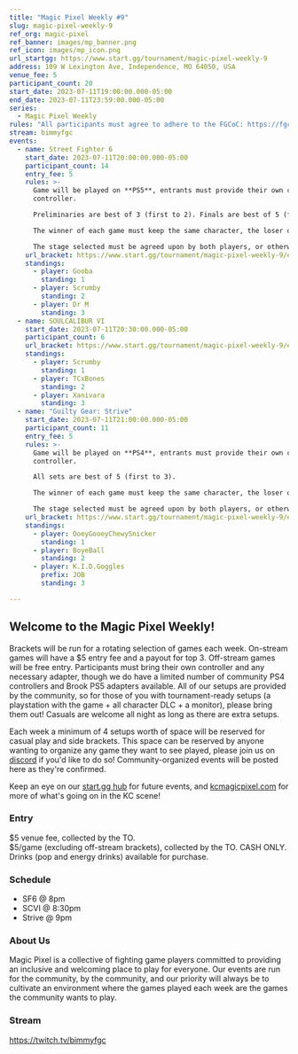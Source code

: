 ```yaml
---
title: "Magic Pixel Weekly #9"
slug: magic-pixel-weekly-9
ref_org: magic-pixel
ref_banner: images/mp_banner.png
ref_icon: images/mp_icon.png
url_startgg: https://www.start.gg/tournament/magic-pixel-weekly-9
address: 109 W Lexington Ave, Independence, MO 64050, USA
venue_fee: 5
participant_count: 20
start_date: 2023-07-11T19:00:00.000-05:00
end_date: 2023-07-11T23:59:00.000-05:00
series:
  - Magic Pixel Weekly
rules: "All participants must agree to adhere to the FGCoC: https://fgcoc.com/"
stream: bimmyfgc
events:
  - name: Street Fighter 6
    start_date: 2023-07-11T20:00:00.000-05:00
    participant_count: 14
    entry_fee: 5
    rules: >-
      Game will be played on **PS5**, entrants must provide their own compatible
      controller.  

      Preliminaries are best of 3 (first to 2). Finals are best of 5 (first to 3).  

      The winner of each game must keep the same character, the loser of that game may switch characters.  

      The stage selected must be agreed upon by both players, or otherwise selected at random.
    url_bracket: https://www.start.gg/tournament/magic-pixel-weekly-9/events/street-fighter-6/brackets/1399527/2123444
    standings:
      - player: Gooba
        standing: 1
      - player: Scrumby
        standing: 2
      - player: Dr M
        standing: 3
  - name: SOULCALIBUR VI
    start_date: 2023-07-11T20:30:00.000-05:00
    participant_count: 6
    url_bracket: https://www.start.gg/tournament/magic-pixel-weekly-9/events/scvi-double-elimination/brackets/1399525/2123442
    standings:
      - player: Scrumby
        standing: 1
      - player: TCxBones
        standing: 2
      - player: Xanivara
        standing: 3
  - name: "Guilty Gear: Strive"
    start_date: 2023-07-11T21:00:00.000-05:00
    participant_count: 11
    entry_fee: 5
    rules: >-
      Game will be played on **PS4**, entrants must provide their own compatible
      controller.  

      All sets are best of 5 (first to 3).  

      The winner of each game must keep the same character, the loser of that game may switch characters.  

      The stage selected must be agreed upon by both players, or otherwise selected at random.
    url_bracket: https://www.start.gg/tournament/magic-pixel-weekly-9/events/strive/brackets/1399521/2123438
    standings:
      - player: OoeyGooeyChewySnicker
        standing: 1
      - player: BoyeBall
        standing: 2
      - player: K.I.D.Goggles
        prefix: JOB
        standing: 3

---
```


## Welcome to the Magic Pixel Weekly! 

Brackets will be run for a rotating selection of games each week. On-stream games will have a $5 entry fee and a payout for top 3. Off-stream games will be free entry. Participants must bring their own controller and any necessary adapter, though we do have a limited number of community PS4 controllers and Brook PS5 adapters available. All of our setups are provided by the community, so for those of you with tournament-ready setups (a playstation with the game + all character DLC + a monitor), please bring them out! Casuals are welcome all night as long as there are extra setups.

Each week a minimum of 4 setups worth of space will be reserved for casual play and side brackets. This space can be reserved by anyone wanting to organize any game they want to see played, please join us on [discord](https://discord.gg/jkmn6CVrrQ) if you'd like to do so! Community-organized events will be posted here as they're confirmed.

Keep an eye on our [start.gg hub](https://www.start.gg/hub/magic-pixel) for future events, and [kcmagicpixel.com](https://kcmagicpixel.com) for more of what's going on in the KC scene!

### Entry

$5 venue fee, collected by the TO.  
$5/game (excluding off-stream brackets), collected by the TO. CASH ONLY.  
Drinks (pop and energy drinks) available for purchase.

### Schedule
- SF6 @ 8pm
- SCVI @ 8:30pm
- Strive @ 9pm

### About Us

Magic Pixel is a collective of fighting game players committed to providing an inclusive and welcoming place to play for everyone. Our events are run for the community, by the community, and our priority will always be to cultivate an environment where the games played each week are the games the community wants to play.

### Stream
https://twitch.tv/bimmyfgc
  